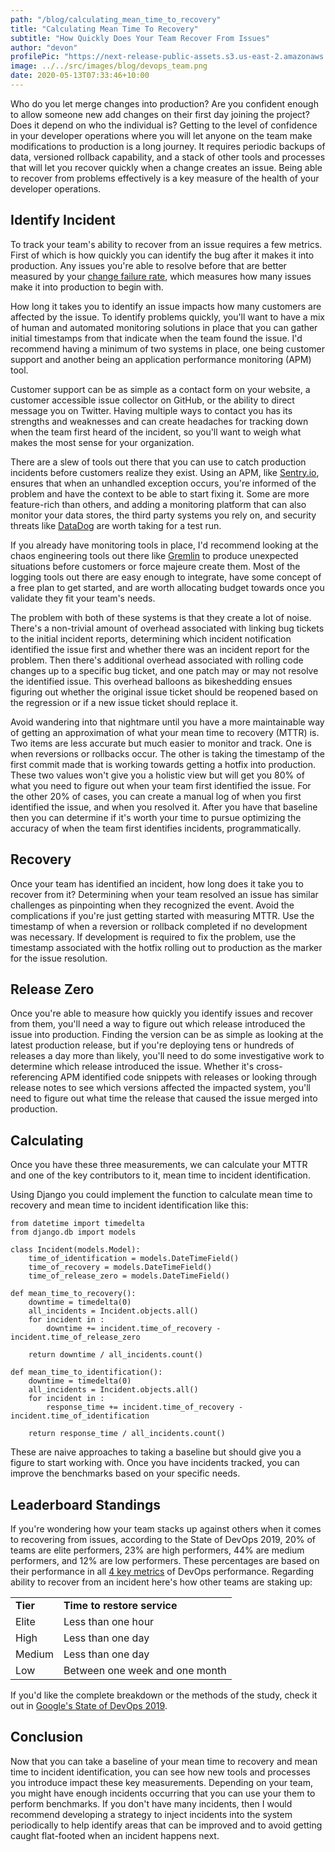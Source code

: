 ```yaml
---
path: "/blog/calculating_mean_time_to_recovery"
title: "Calculating Mean Time To Recovery"
subtitle: "How Quickly Does Your Team Recover From Issues"
author: "devon"
profilePic: "https://next-release-public-assets.s3.us-east-2.amazonaws.com/devon_profile_pic.png"
image: ../../src/images/blog/devops_team.png
date: 2020-05-13T07:33:46+10:00
---
```


Who do you let merge changes into production? Are you confident enough
to allow someone new add changes on their first day joining the project?
Does it depend on who the individual is? Getting to the level of confidence
in your developer operations where you will let anyone on the team make
modifications to production is a long journey. It requires periodic
backups of data, versioned rollback capability, and a stack of other
tools and processes that will let you recover quickly when a change
creates an issue. Being able to recover from problems effectively
is a key measure of the health of your developer operations.

## Identify Incident

To track your team's ability to recover from an issue requires a few metrics.
First of which is how quickly you can identify the bug after it makes
it into production. Any issues you're able to resolve before that are
better measured by your
[change failure rate](https://www.nextrelease.io/blog/calculating_change_failure_rate),
which measures how many issues make it into production to begin with.

How long it takes you to identify an issue impacts how many customers
are affected by the issue. To identify problems quickly, you'll want
to have a mix of human and automated monitoring solutions in place that
you can gather initial timestamps from that indicate when the team found
the issue. I'd recommend having a minimum of two systems in place, one
being customer support and another being an application performance
monitoring (APM) tool.

Customer support can be as simple as a contact form on your website, a
customer accessible issue collector on GitHub, or the ability to direct
message you on Twitter. Having multiple ways to contact you has its
strengths and weaknesses and can create headaches for tracking down
when the team first heard of the incident, so you'll want to weigh
what makes the most sense for your organization.

There are a slew of tools out there that you can use to catch production
incidents before customers realize they exist. Using an APM, like [Sentry.io](https://www.sentry.io),
ensures that when an unhandled exception occurs, you're informed of the problem
and have the context to be able to start fixing it. Some are more
feature-rich than others, and adding a monitoring platform that can
also monitor your data stores, the third party systems you rely on,
and security threats like [DataDog](https://www.datadoghq.com/)
are worth taking for a test run.

If you already have monitoring tools in place, I'd recommend looking
at the chaos engineering tools out there like [Gremlin](https://www.gremlin.com/)
to produce unexpected situations before customers or force majeure create them.
Most of the logging tools out there are easy enough to integrate, have
some concept of a free plan to get started, and are worth allocating
budget towards once you validate they fit your team's needs.

The problem with both of these systems is that they create a lot of noise.
There's a non-trivial amount of overhead associated with linking bug
tickets to the initial incident reports, determining which incident
notification identified the issue first and whether there was an incident
report for the problem. Then there's additional overhead associated with
rolling code changes up to a specific bug ticket, and one patch may or
may not resolve the identified issue. This overhead balloons as bikeshedding
ensues figuring out whether the original issue ticket should be reopened
based on the regression or if a new issue ticket should replace it.

Avoid wandering into that nightmare until you have a more maintainable
way of getting an approximation of what your mean time to recovery (MTTR) is.
Two items are less accurate but much easier to monitor and track. One is
when reversions or rollbacks occur. The other is taking the timestamp of
the first commit made that is working towards getting a hotfix into
production. These two values won't give you a holistic view but will
get you 80% of what you need to figure out when your team first identified
the issue. For the other 20% of cases, you can create a manual log of when
you first identified the issue, and when you resolved it. After you have
that baseline then you can determine if it's worth your time to pursue
optimizing the accuracy of when the team first identifies incidents,
programmatically.

## Recovery

Once your team has identified an incident, how long does it take you to
recover from it? Determining when your team resolved an issue has similar
challenges as pinpointing when they recognized the event. Avoid the
complications if you're just getting started with measuring MTTR. Use
the timestamp of when a reversion or rollback completed if no
development was necessary. If development is required to fix the problem,
use the timestamp associated with the hotfix rolling out to production
as the marker for the issue resolution.

## Release Zero

Once you're able to measure how quickly you identify issues and recover
from them, you'll need a way to figure out which release introduced the
issue into production. Finding the version can be as simple as looking
at the latest production release, but if you're deploying tens or
hundreds of releases a day more than likely, you'll need to do some
investigative work to determine which release introduced the issue.
Whether it's cross-referencing APM identified code snippets with releases
or looking through release notes to see which versions affected the
impacted system, you'll need to figure out what time the release that
caused the issue merged into production.

## Calculating

Once you have these three measurements, we can calculate
your MTTR and one of the key contributors to it,
mean time to incident identification.

Using Django you could implement the function to calculate mean time to
recovery and mean time to incident identification like this:

```
from datetime import timedelta
from django.db import models

class Incident(models.Model):
    time_of_identification = models.DateTimeField()
    time_of_recovery = models.DateTimeField()
    time_of_release_zero = models.DateTimeField()

def mean_time_to_recovery():
    downtime = timedelta(0)
    all_incidents = Incident.objects.all()
    for incident in :
        downtime += incident.time_of_recovery - incident.time_of_release_zero

    return downtime / all_incidents.count()

def mean_time_to_identification():
    downtime = timedelta(0)
    all_incidents = Incident.objects.all()
    for incident in :
        response_time += incident.time_of_recovery - incident.time_of_identification

    return response_time / all_incidents.count()

```

These are naive approaches to taking a baseline but should give you
a figure to start working with. Once you have incidents tracked,
you can improve the benchmarks based on your specific needs.

## Leaderboard Standings

If you're wondering how your team stacks up against others when it comes
to recovering from issues, according to the State of DevOps 2019,
20% of teams are elite performers, 23% are high performers, 44% are
medium performers, and 12% are low performers. These percentages
are based on their performance in all [4 key metrics]() of DevOps performance.
Regarding ability to recover from an incident here's how other teams are
staking up:

<table>
<tr>
  <td style="font-weight: bold;">Tier</td>
  <td style="font-weight: bold;">Time to restore service</td>
</tr>
<tr>
  <td>Elite</td>
  <td>Less than one hour</td>
</tr>
<tr>
  <td>High</td>
  <td>Less than one day</td>
</tr>
<tr>
  <td>Medium</td>
  <td>Less than one day</td>
</tr>
<tr>
  <td>Low</td>
  <td>Between one week and one month</td>
</tr>
</table>

If you'd like the complete breakdown or the methods of the study,
check it out in
[Google's State of DevOps 2019](https://services.google.com/fh/files/misc/state-of-devops-2019.pdf).

## Conclusion

Now that you can take a baseline of your mean time to recovery and mean
time to incident identification, you can see how new tools and processes
you introduce impact these key measurements. Depending on your team, you
might have enough incidents occurring that you can use your them to perform
benchmarks. If you don't have many incidents, then I would recommend
developing a strategy to inject incidents into the system periodically
to help identify areas that can be improved and to avoid getting caught
flat-footed when an incident happens next.
